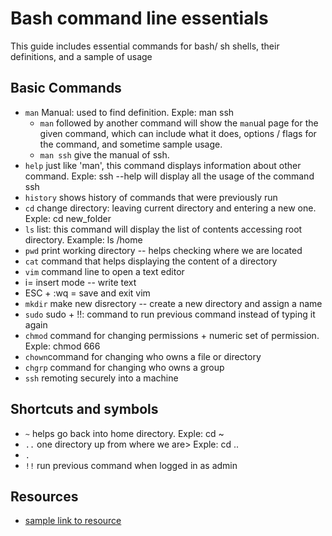 # Bash command line essentials

This guide includes essential commands for bash/ sh shells, their definitions, and a sample of usage

## Basic Commands

- `man` Manual: used to find definition. Exple: man ssh
  - `man` followed by another command will show the `man`ual page for the given command, which can include what it does, options / flags for the command, and sometime sample usage.
  - `man ssh` give the manual of ssh. 
- `help` just like 'man', this command displays information about other command. Exple: ssh --help will display all the usage of the command ssh
- `history` shows history of commands that were previously run
- `cd` change directory: leaving current directory and entering a new one. Exple: cd new_folder
- `ls` list: this command will display the list of contents accessing root directory. Example: ls /home
- `pwd` print working directory -- helps checking where we are located
- `cat` command that helps displaying the content of a directory
- `vim` command line to open a text editor
- i= insert mode -- write text
- ESC + :wq = save and exit vim
- `mkdir` make new disrectory -- create a new directory and assign a name
- `sudo` sudo + !!: command to run previous command instead of typing it again
- `chmod` command for changing permissions + numeric set of permission. Exple: chmod 666
- `chown`command for changing who owns a file or directory
- `chgrp` command for changing who owns a group
- `ssh` remoting securely into a machine

## Shortcuts and symbols

- `~` helps go back into home directory. Exple: cd ~
- `..` one directory up from where we are> Exple: cd ..
- `.`
- `!!` run previous command when logged in as admin

## Resources

- [sample link to resource](https://url.of.resource)
